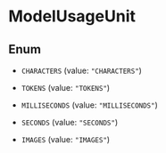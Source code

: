 

# ModelUsageUnit

## Enum


* `CHARACTERS` (value: `"CHARACTERS"`)

* `TOKENS` (value: `"TOKENS"`)

* `MILLISECONDS` (value: `"MILLISECONDS"`)

* `SECONDS` (value: `"SECONDS"`)

* `IMAGES` (value: `"IMAGES"`)



